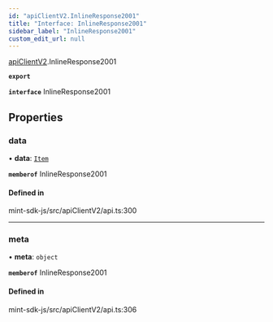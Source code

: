 ```yaml
---
id: "apiClientV2.InlineResponse2001"
title: "Interface: InlineResponse2001"
sidebar_label: "InlineResponse2001"
custom_edit_url: null
---
```


[apiClientV2](../modules/apiClientV2).InlineResponse2001

**`export`**

**`interface`** InlineResponse2001

## Properties

### data

• **data**: [`Item`](apiClientV2.Item)

**`memberof`** InlineResponse2001

#### Defined in

mint-sdk-js/src/apiClientV2/api.ts:300

___

### meta

• **meta**: `object`

**`memberof`** InlineResponse2001

#### Defined in

mint-sdk-js/src/apiClientV2/api.ts:306
